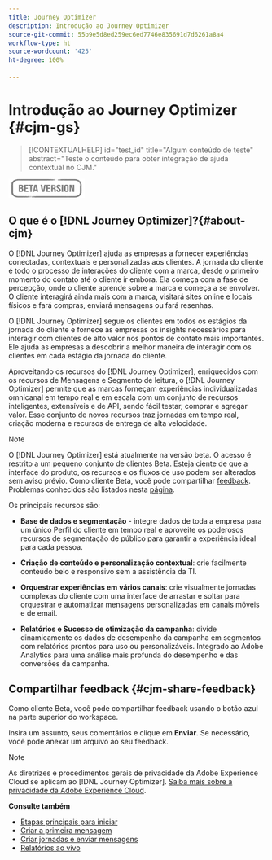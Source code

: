 ```yaml
---
title: Journey Optimizer
description: Introdução ao Journey Optimizer
source-git-commit: 55b9e5d8ed259ec6ed7746e835691d7d6261a8a4
workflow-type: ht
source-wordcount: '425'
ht-degree: 100%

---
```


# Introdução ao Journey Optimizer {#cjm-gs}

>[!CONTEXTUALHELP]
>id="test_id"
>title="Algum conteúdo de teste"
>abstract="Teste o conteúdo para obter integração de ajuda contextual no CJM."

![](assets/do-not-localize/badge.png)

## O que é o [!DNL Journey Optimizer]?{#about-cjm}

O [!DNL Journey Optimizer] ajuda as empresas a fornecer experiências conectadas, contextuais e personalizadas aos clientes. A jornada do cliente é todo o processo de interações do cliente com a marca, desde o primeiro momento do contato até o cliente ir embora. Ela começa com a fase de percepção, onde o cliente aprende sobre a marca e começa a se envolver. O cliente interagirá ainda mais com a marca, visitará sites online e locais físicos e fará compras, enviará mensagens ou fará resenhas.

O [!DNL Journey Optimizer] segue os clientes em todos os estágios da jornada do cliente e fornece às empresas os insights necessários para interagir com clientes de alto valor nos pontos de contato mais importantes. Ele ajuda as empresas a descobrir a melhor maneira de interagir com os clientes em cada estágio da jornada do cliente.

Aproveitando os recursos do [!DNL Journey Optimizer], enriquecidos com os recursos de Mensagens e Segmento de leitura, o [!DNL Journey Optimizer] permite que as marcas forneçam experiências individualizadas omnicanal em tempo real e em escala com um conjunto de recursos inteligentes, extensíveis e de API, sendo fácil testar, comprar e agregar valor. Esse conjunto de novos recursos traz jornadas em tempo real, criação moderna e recursos de entrega de alta velocidade.

>[!NOTE]
>
>O [!DNL Journey Optimizer] está atualmente na versão beta. O acesso é restrito a um pequeno conjunto de clientes Beta. Esteja ciente de que a interface do produto, os recursos e os fluxos de uso podem ser alterados sem aviso prévio. Como cliente Beta, você pode compartilhar [feedback](#cjm-share-feedback). Problemas conhecidos são listados nesta [página](known-issues.md).

Os principais recursos são:

* **Base de dados e segmentação** - integre dados de toda a empresa para um único Perfil do cliente em tempo real e aproveite os poderosos recursos de segmentação de público para garantir a experiência ideal para cada pessoa.

* **Criação de conteúdo e personalização contextual**: crie facilmente conteúdo belo e responsivo sem a assistência da TI.

* **Orquestrar experiências em vários canais**: crie visualmente jornadas complexas do cliente com uma interface de arrastar e soltar para orquestrar e automatizar mensagens personalizadas em canais móveis e de email.

* **Relatórios e Sucesso de otimização da campanha**: divide dinamicamente os dados de desempenho da campanha em segmentos com relatórios prontos para uso ou personalizáveis. Integrado ao Adobe Analytics para uma análise mais profunda do desempenho e das conversões da campanha.

## Compartilhar feedback {#cjm-share-feedback}

Como cliente Beta, você pode compartilhar feedback usando o botão azul na parte superior do workspace.

Insira um assunto, seus comentários e clique em **Enviar**. Se necessário, você pode anexar um arquivo ao seu feedback.

>[!NOTE]
>
>As diretrizes e procedimentos gerais de privacidade da Adobe Experience Cloud se aplicam ao [!DNL Journey Optimizer]. [Saiba mais sobre a privacidade da Adobe Experience Cloud](https://www.adobe.com/br/privacy/experience-cloud.html).


**Consulte também**

* [Etapas principais para iniciar](quick-start.md)
* [Criar a primeira mensagem](get-started-content.md)
* [Criar jornadas e enviar mensagens](building-journeys/journey-gs.md)
* [Relatórios ao vivo](reports/live-report.md)
